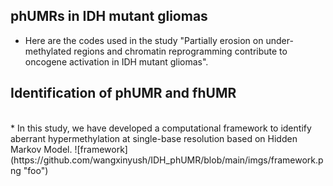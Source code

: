 ## phUMRs in IDH mutant gliomas
* Here are the codes used in the study "Partially erosion on under-methylated regions and chromatin reprogramming contribute to oncogene activation in IDH mutant gliomas".

## Identification of phUMR and fhUMR
<br/>
* In this study, we have developed a computational framework to identify aberrant hypermethylation at single-base resolution based on Hidden Markov Model.
![framework](https://github.com/wangxinyush/IDH_phUMR/blob/main/imgs/framework.png "foo")
<br/>

